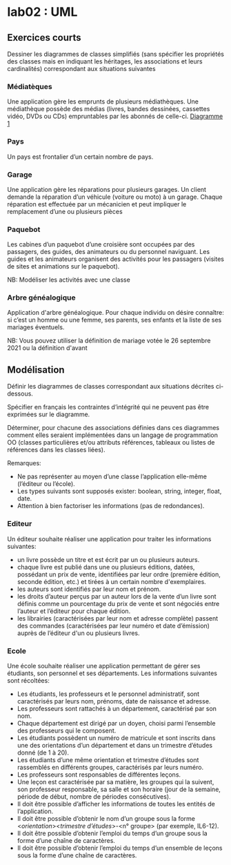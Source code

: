# lab02 : UML
## Exercices courts
Dessiner les diagrammes de classes simplifiés (sans spécifier les propriétés des classes mais en indiquant les héritages, les associations et leurs cardinalités) correspondant aux situations suivantes
### Médiatèques 
Une application gère les emprunts de plusieurs médiathèques. Une médiathèque possède des médias (livres, bandes dessinées, cassettes vidéo, DVDs ou CDs) empruntables par les abonnés de celle-ci.
[Diagramme 1](images/1_1.svg)

### Pays
Un pays est frontalier d’un certain nombre de pays.

### Garage
Une application gère les réparations pour plusieurs garages. Un client demande la réparation d’un véhicule (voiture ou moto) à un garage. Chaque réparation est effectuée par un mécanicien et peut impliquer le remplacement d’une ou plusieurs pièces

### Paquebot
Les cabines d’un paquebot d’une croisière sont occupées par des passagers, des guides, des animateurs ou du personnel naviguant. Les guides et les animateurs organisent des activités pour les passagers (visites de sites et animations sur le paquebot).

NB: Modéliser les activités avec une classe

### Arbre généalogique
Application d'arbre généalogique. Pour chaque individu on désire connaître: si c’est un homme ou une femme, ses parents, ses enfants et la liste de ses mariages éventuels.

NB: Vous pouvez utiliser la définition de mariage votée le 26 septembre 2021 ou la définition d'avant

## Modélisation
Définir les diagrammes de classes correspondant aux situations décrites ci-dessous.

Spécifier en français les contraintes d’intégrité qui ne peuvent pas être exprimées sur le diagramme.

Déterminer, pour chacune des associations définies dans ces diagrammes comment elles seraient implémentées dans un langage de programmation OO (classes particulières et/ou attributs références, tableaux ou listes de références dans les classes liées).

Remarques:
- Ne pas représenter au moyen d’une classe l’application elle-même (l’éditeur ou l’école).
- Les types suivants sont supposés exister: boolean, string, integer, float, date.
- Attention à bien factoriser les informations (pas de redondances).

### Editeur
Un éditeur souhaite réaliser une application pour traiter les informations suivantes:
- un livre possède un titre et est écrit par un ou plusieurs auteurs.
- chaque livre est publié dans une ou plusieurs éditions, datées, possédant un prix de vente, identifiées par leur ordre (première édition, seconde édition, etc.) et tirées à un certain nombre d'exemplaires.
- les auteurs sont identifiés par leur nom et prénom.
- les droits d’auteur perçus par un auteur lors de la vente d’un livre sont définis comme un pourcentage du prix de vente et sont négociés entre l’auteur et l’éditeur pour chaque édition.
- les librairies (caractérisées par leur nom et adresse complète) passent des commandes (caractérisées par leur numéro et date d’émission) auprès de l’éditeur d'un ou plusieurs livres.

### Ecole
Une école souhaite réaliser une application permettant de gérer ses étudiants, son personnel et ses départements. Les informations suivantes sont récoltées:

- Les étudiants, les professeurs et le personnel administratif, sont caractérisés par leurs nom, prénoms, date de naissance et adresse.
- Les professeurs sont rattachés à un département, caractérisé par son nom.
- Chaque département est dirigé par un doyen, choisi parmi l’ensemble des professeurs qui le composent.
- Les étudiants possèdent un numéro de matricule et sont inscrits dans une des orientations d’un département et dans un trimestre d’études donné (de 1 à 20).
- Les étudiants d’une même orientation et trimestre d’études sont rassemblés en différents groupes, caractérisés par leurs numéro.
- Les professeurs sont responsables de différentes leçons.
- Une leçon est caractérisée par sa matière, les groupes qui la suivent, son professeur responsable, sa salle et son horaire (jour de la semaine, période de début, nombre de périodes consécutives).
- Il doit être possible d’afficher les informations de toutes les entités de l’application.
- Il doit être possible d’obtenir le nom d’un groupe sous la forme <_orientation_><_trimestre d’études_>-<n° groupe> (par exemple, IL6-12).
- Il doit être possible d’obtenir l’emploi du temps d’un groupe sous la forme d’une chaîne de caractères.
- Il doit être possible d’obtenir l’emploi du temps d’un ensemble de leçons sous la forme d’une chaîne de caractères.